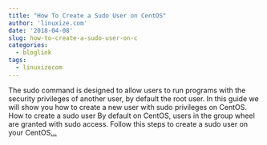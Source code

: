 ```yaml
---
title: "How To Create a Sudo User on CentOS"
author: 'linuxize.com'
date: '2018-04-08'
slug: how-to-create-a-sudo-user-on-c
categories:
  - bloglink
tags:
  - linuxizecom
---
```


The sudo command is designed to allow users to run programs with the security privileges of another user, by default the root user. In this guide we will show you how to create a new user with sudo privileges on CentOS. How to create a sudo user By default on CentOS, users in the group wheel are granted with sudo access. Follow this steps to create a sudo user on your CentOS[... <i class="fas fa-external-link-alt"></i>](https://linuxize.com/post/create-a-sudo-user-on-centos/)

